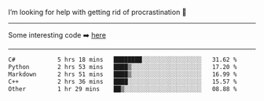 I’m looking for help with getting rid of procrastination 🤔

-----

Some interesting code :arrow_right: [here](https://github.com/zhen8838/playground)

-----

<!--START_SECTION:waka-->

```txt
C#            5 hrs 18 mins   ████████░░░░░░░░░░░░░░░░░   31.62 %
Python        2 hrs 53 mins   ████▒░░░░░░░░░░░░░░░░░░░░   17.20 %
Markdown      2 hrs 51 mins   ████▒░░░░░░░░░░░░░░░░░░░░   16.99 %
C++           2 hrs 36 mins   ████░░░░░░░░░░░░░░░░░░░░░   15.57 %
Other         1 hr 29 mins    ██▒░░░░░░░░░░░░░░░░░░░░░░   08.88 %
```

<!--END_SECTION:waka-->

<!--
**zhen8838/zhen8838** is a ✨ _special_ ✨ repository because its `README.md` (this file) appears on your GitHub profile.

Here are some ideas to get you started:

- 🔭 I’m currently working on ...
- 🌱 I’m currently learning ...
- 👯 I’m looking to collaborate on ...
 ...
- 💬 Ask me about ...
- 📫 How to reach me: ...
- 😄 Pronouns: ...
- ⚡ Fun fact: ...
-->
